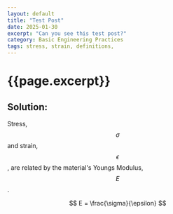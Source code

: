 ```yaml
---
layout: default
title: "Test Post"
date: 2025-01-30
excerpt: "Can you see this test post?"
category: Basic Engineering Practices
tags: stress, strain, definitions,
---
```


# {{page.excerpt}}

## Solution:
Stress, $$\sigma$$ and strain, $$\epsilon$$, are related by the material's Youngs Modulus, $$E$$.

$$
    E = \frac{\sigma}{\epsilon}
$$